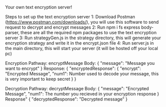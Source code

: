 
Your own text encryption server!

Steps to set up the text encryption server
1: Download Postman (https://www.postman.com/downloads/), you will use this software to send request to decrypt and encrypt messages
2: Run npm i fs express body-parser, these are all the required npm packages to use the text encryption server
3: Run strategyGen.js in the strategy directory, this will generate your encryption strategy and write it in the encrypt.json file
4: Run server.js in the main directory, this will start your server (it will be hosted off your local pc)

Encryption 
Pathway: encryptMessage
Body: {
    "message": "Message you want to encrypt"
}
Response: {
    "encryptedResponse": {
        "encrypt": "Encrypted Message",
        "num1": Number used to decode your message, this is very important to keep secret
    }
}

Decryption
Pathway: decryptMessage
Body: {
    "message": "Encrypted Message", 
    "num1": The number you recieved in your encryption response
}
Response" {
    "decryptedResponse": "Decrypted message"
}

